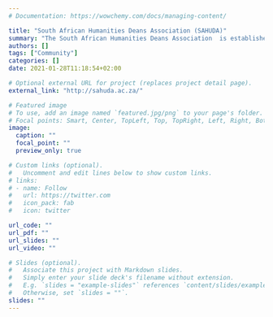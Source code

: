 ```yaml
---
# Documentation: https://wowchemy.com/docs/managing-content/

title: "South African Humanities Deans Association (SAHUDA)"
summary: "The South African Humanities Deans Association  is established by resolution of the Deans of Faculties of Humanities (or equivalent faculties)."
authors: []
tags: ["Community"]
categories: []
date: 2021-01-28T11:18:54+02:00

# Optional external URL for project (replaces project detail page).
external_link: "http://sahuda.ac.za/"

# Featured image
# To use, add an image named `featured.jpg/png` to your page's folder.
# Focal points: Smart, Center, TopLeft, Top, TopRight, Left, Right, BottomLeft, Bottom, BottomRight.
image:
  caption: ""
  focal_point: ""
  preview_only: true

# Custom links (optional).
#   Uncomment and edit lines below to show custom links.
# links:
# - name: Follow
#   url: https://twitter.com
#   icon_pack: fab
#   icon: twitter

url_code: ""
url_pdf: ""
url_slides: ""
url_video: ""

# Slides (optional).
#   Associate this project with Markdown slides.
#   Simply enter your slide deck's filename without extension.
#   E.g. `slides = "example-slides"` references `content/slides/example-slides.md`.
#   Otherwise, set `slides = ""`.
slides: ""
---
```

